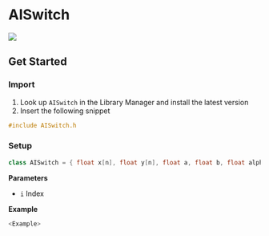 # AISwitch

[![](https://img.shields.io/badge/Available_in_the_Arduino_Library_Manager-2ea44f)](<Link>)

## Get Started

### Import

1. Look up `AISwitch` in the Library Manager and install the latest version
2. Insert the following snippet
 
```ino
#include AISwitch.h
```

### Setup

```ino
class AISwitch = { float x[n], float y[n], float a, float b, float alpha }
```
**Parameters**

* `i` Index

**Example**

```ino
<Example>
```
